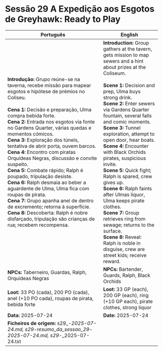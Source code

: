# Sessão 29  A Expedição aos Esgotos de Greyhawk: Ready to Play

| Português | English |
|-----------|---------|
| **Introdução:** Grupo reúne-se na taverna, recebe missão para mapear esgotos e hipótese de prémios no Coliseu.<br><br>**Cena 1:** Decisão e preparação, Ulma compra bebida forte.<br>**Cena 2:** Entrada nos esgotos via fonte no Gardens Quarter, várias quedas e momentos cómicos.<br>**Cena 3:** Exploração dos túneis, tentativa de abrir porta, ouvem barcos.<br>**Cena 4:** Encontro com piratas Orquídeas Negras, discussão e convite suspeito.<br>**Cena 5:** Combate rápido; Ralph é poupado, tripulação desiste.<br>**Cena 6:** Ralph desmaia ao beber a aguardente de Ulma, Ulma fica com roupas de pirata.<br>**Cena 7:** Grupo apanha anel de dentro de excremento; retorna à superfície.<br>**Cena 8:** Descoberta: Ralph é nobre disfarçado, tripulação são crianças de rua; recebem recompensa.<br> | **Introduction:** Group gathers at the tavern, gets mission to map sewers and a hint about prizes at the Coliseum.<br><br>**Scene 1:** Decision and prep, Ulma buys strong drink.<br>**Scene 2:** Enter sewers via Gardens Quarter fountain, several falls and comic moments.<br>**Scene 3:** Tunnel exploration, attempt to open door, hear boats.<br>**Scene 4:** Encounter with Black Orchids pirates, suspicious invite.<br>**Scene 5:** Quick fight; Ralph is spared, crew gives up.<br>**Scene 6:** Ralph faints after Ulmas liquor, Ulma keeps pirate clothes.<br>**Scene 7:** Group retrieves ring from sewage; returns to the surface.<br>**Scene 8:** Reveal: Ralph is noble in disguise, crew are street kids; receive reward.<br> |
| **NPCs:** Taberneiro, Guardas, Ralph, Orquídeas Negras | **NPCs:** Bartender, Guards, Ralph, Black Orchids |
| **Loot:** 33 PO (cada), 200 PO (cada), anel (+10 PO cada), roupas de pirata, bebida forte | **Loot:** 33 GP (each), 200 GP (each), ring (+10 GP each), pirate clothes, strong liquor |
| **Data:** 2025-07-24 | **Date:** 2025-07-24 |
| **Ficheiros de origem:** s29_-_2025-07-24.md, s29_-_resumo_da_sessao_29_-_2025-07-24.md, s29_-_2025-07-24.txt |


















